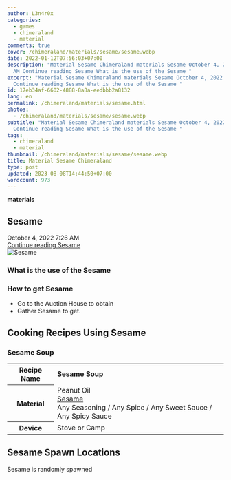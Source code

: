 ```yaml
---
author: L3n4r0x
categories:
  - games
  - chimeraland
  - material
comments: true
cover: /chimeraland/materials/sesame/sesame.webp
date: 2022-01-12T07:56:03+07:00
description: "Material Sesame Chimeraland materials Sesame October 4, 2022 7:26
  AM Continue reading Sesame What is the use of the Sesame "
excerpt: "Material Sesame Chimeraland materials Sesame October 4, 2022 7:26 AM
  Continue reading Sesame What is the use of the Sesame "
id: 17eb34af-6602-4888-8a8a-eedbbb2a8132
lang: en
permalink: /chimeraland/materials/sesame.html
photos:
  - /chimeraland/materials/sesame/sesame.webp
subtitle: "Material Sesame Chimeraland materials Sesame October 4, 2022 7:26 AM
  Continue reading Sesame What is the use of the Sesame "
tags:
  - chimeraland
  - material
thumbnail: /chimeraland/materials/sesame/sesame.webp
title: Material Sesame Chimeraland
type: post
updated: 2023-08-08T14:44:50+07:00
wordcount: 973
---
```


<link
  rel="stylesheet"
  href="https://rawcdn.githack.com/dimaslanjaka/Web-Manajemen/870a349/css/bootstrap-5-3-0-alpha3-wrapper.css"
/>
<section id="bootstrap-wrapper">
  <div data-bs-theme="dark">
    <div
      class="row g-0 border rounded overflow-hidden flex-md-row mb-4 shadow-sm position-relative bg-dark text-light"
    >
      <div class="col p-4 d-flex flex-column position-static">
        <strong class="d-inline-block mb-2 text-success">materials</strong>
        <h2 class="mb-0">Sesame</h2>
        <div class="mb-1 text-muted">October 4, 2022 7:26 AM</div>
        <a
          href="/chimeraland/materials/sesame.html"
          class="stretched-link d-none text-primary"
          >Continue reading Sesame</a
        >
      </div>
      <div class="col-auto d-none d-md-block d-lg-block">
        <img
          src="https://www.webmanajemen.com/chimeraland/materials/sesame/sesame.webp"
          alt="Sesame"
        />
      </div>
    </div>
    <div class="row">
      <div class="col-lg-6 col-12 mb-2">
        <div class="card">
          <div class="card-body">
            <h3 class="card-title">What is the use of the Sesame</h3>
            <div class="card-text"><ul></ul></div>
          </div>
        </div>
      </div>
      <div class="col-lg-6 col-12 mb-2">
        <div class="card">
          <div class="card-body">
            <h3 class="card-title">How to get Sesame</h3>
            <div class="card-text">
              <ul>
                <li>Go to the Auction House to obtain</li>
                <li>Gather Sesame to get.</li>
              </ul>
            </div>
          </div>
        </div>
      </div>
      <div class="col-12 mb-2">
        <h2 id="cookable">Cooking Recipes Using Sesame</h2>
        <div id="recipe-sesame-soup">
          <h3 id="item-sesame-soup">Sesame Soup</h3>
          <div class="mb-2">
            <table class="table">
              <tr>
                <th>Recipe Name</th>
                <td><b>Sesame Soup</b></td>
              </tr>
              <tr>
                <th>Material</th>
                <td>
                  Peanut Oil<br /><a
                    class="text-decoration-none text-primary"
                    href="/chimeraland/materials/sesame.html"
                    >Sesame</a
                  ><br />Any Seasoning<span> / </span>Any Spice<span> / </span
                  >Any Sweet Sauce<span> / </span>Any Spicy Sauce
                </td>
              </tr>
              <tr>
                <th>Device</th>
                <td>Stove or Camp</td>
              </tr>
            </table>
          </div>
        </div>
      </div>
      <div class="col-12 mb-2">
        <h2>Sesame Spawn Locations</h2>
        <p>Sesame is randomly spawned</p>
      </div>
    </div>
  </div>
</section>